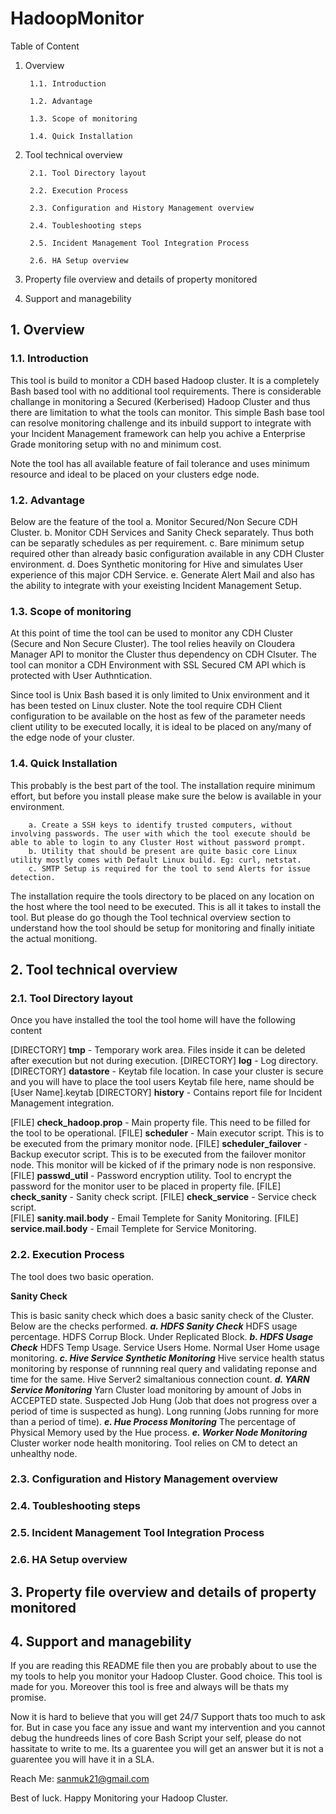 # HadoopMonitor

Table of Content

1. Overview

        1.1. Introduction
        
        1.2. Advantage
        
        1.3. Scope of monitoring
        
        1.4. Quick Installation
        
2. Tool technical overview

        2.1. Tool Directory layout
        
        2.2. Execution Process
        
        2.3. Configuration and History Management overview
        
        2.4. Toubleshooting steps
        
        2.5. Incident Management Tool Integration Process
        
        2.6. HA Setup overview
        
3. Property file overview and details of property monitored

4. Support and managebility


## 1. Overview

### 1.1. Introduction

This tool is build to monitor a CDH based Hadoop cluster. It is a completely Bash based tool with no additional tool requirements. There is considerable challange in monitoring a Secured (Kerberised) Hadoop Cluster and thus there are limitation to what the tools can monitor. This simple Bash base tool can resolve monitoring challenge and its inbuild support to integrate with your Incident Management framework can help you achive a Enterprise Grade monitoring setup with no and minimum cost.

Note the tool has all available feature of fail tolerance and uses minimum resource and ideal to be placed on your clusters edge node.

### 1.2. Advantage

Below are the feature of the tool
        a. Monitor Secured/Non Secure CDH Cluster.
        b. Monitor CDH Services and Sanity Check separately. Thus both can be separatly schedules as per requirement.
        c. Bare minimum setup required other than already basic configuration available in any CDH Cluster environment.
        d. Does Synthetic monitoring for Hive and simulates User experience of this major CDH Service.
        e. Generate Alert Mail and also has the ability to integrate with your exeisting Incident Management Setup.

### 1.3. Scope of monitoring

At this point of time the tool can be used to monitor any CDH Cluster (Secure and Non Secure Cluster). The tool relies heavily on Cloudera Manager API to monitor the Cluster thus dependency on CDH Clsuter. The tool can monitor a CDH Environment with SSL Secured CM API which is protected with User Authntication.

Since tool is Unix Bash based it is only limited to Unix environment and it has been tested on Linux cluster. Note the tool require CDH Client configuration to be available on the host as few of the parameter needs client utility to be executed locally, it is ideal to be placed on any/many of the edge node of your cluster.

### 1.4. Quick Installation

This probably is the best part of the tool. The installation require minimum effort, but before you install please make sure the below is available in your environment.

        a. Create a SSH keys to identify trusted computers, without involving passwords. The user with which the tool execute should be able to able to login to any Cluster Host without password prompt.
        b. Utility that should be present are quite basic core Linux utility mostly comes with Default Linux build. Eg: curl, netstat.
        c. SMTP Setup is required for the tool to send Alerts for issue detection.
        
The installation require the tools directory to be placed on any location on the host where the tool need to be executed. This is all it takes to install the tool. But please do go though the Tool technical overview section to understand how the tool should be setup for monitoring and finally initiate the actual monitiong.    

## 2. Tool technical overview


### 2.1. Tool Directory layout

Once you have installed the tool the tool home will have the following content 

[DIRECTORY] **tmp** - Temporary work area. Files inside it can be deleted after execution but not during execution.
[DIRECTORY] **log** - Log directory. 
[DIRECTORY] **datastore** - Keytab file location. In case your cluster is secure and you will have to place the tool users Keytab file here, name should be [User Name].keytab
[DIRECTORY] **history** - Contains report file for Incident Management integration. 

[FILE] **check_hadoop.prop** - Main property file. This need to be filled for the tool to be operational.
[FILE] **scheduler** - Main executor script. This is to be executed from the primary monitor node.
[FILE] **scheduler_failover** - Backup executor script. This is to be executed from the failover monitor node. This monitor will be kicked of if the primary node is non responsive.            
[FILE] **passwd_util** - Password encryption utility. Tool to encrypt the password for the monitor user to be placed in property file.
[FILE] **check_sanity** - Sanity check script. 
[FILE] **check_service** - Service check script.     
[FILE] **sanity.mail.body** - Email Templete for Sanity Monitoring.
[FILE] **service.mail.body** - Email Templete for Service Monitoring.


### 2.2. Execution Process

The tool does two basic operation. 

**Sanity Check**

This is basic sanity check which does a basic sanity check of the Cluster. Below are the checks performed. 
***a. HDFS Sanity Check***
HDFS usage percentage. HDFS Corrup Block. Under Replicated Block.
***b. HDFS Usage Check***
HDFS Temp Usage. Service Users Home. Normal User Home usage monitoring.
***c. Hive Service Synthetic Monitoring***
Hive service health status monitoring by response of runnning real query and validating reponse and time for the same.
Hive Server2 simaltanious connection count.
***d. YARN Service Monitoring***
Yarn Cluster load monitoring by amount of Jobs in ACCEPTED state. Suspected Job Hung (Job that does not progress over a period of time is suspected as hung). Long running (Jobs running for more than a period of time).
***e. Hue Process Monitoring***
The percentage of Physical Memory used by the Hue process.
***e. Worker Node Monitoring***
Cluster worker node health monitoring. Tool relies on CM to detect an unhealthy node.



### 2.3. Configuration and History Management overview
        
        
### 2.4. Toubleshooting steps
        
        
### 2.5. Incident Management Tool Integration Process
        
        
### 2.6. HA Setup overview



## 3. Property file overview and details of property monitored

## 4. Support and managebility

If you are reading this README file then you are probably about to use the my tools to help you monitor your Hadoop Cluster. Good choice. This tool is made for you. Moreover this tool is free and always will be thats my promise.

Now it is hard to believe that you will get 24/7 Support thats too much to ask for. But in case you face any issue and want my intervention and you cannot debug the hundreeds lines of core Bash Script your self, please do not hassitate to write to me. Its a guarentee you will get an answer but it is not a guarentee you will have it in a SLA.

Reach Me: sanmuk21@gmail.com

Best of luck. Happy Monitoring your Hadoop Cluster.
